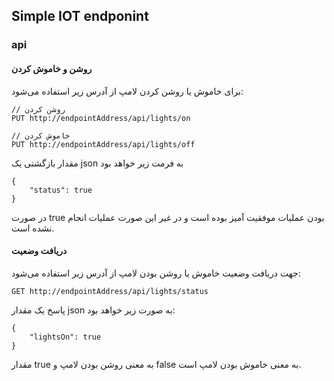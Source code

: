 ## Simple IOT endponint 


### api 

#### روشن و خاموش کردن
برای خاموش یا روشن کردن لامپ از آدرس زیر استفاده می‌شود:
``` 
// روشن کردن
PUT http://endpointAddress/api/lights/on

// خاموش کردن
PUT http://endpointAddress/api/lights/off
```
مقدار بازگشتی یک json به فرمت زیر خواهد بود

```
{
	"status": true
}
```
در صورت true بودن عملیات موفقیت آمیز بوده است و در غیر این صورت عملیات انجام نشده است.



#### دریافت وضعیت 
جهت دریافت وضعیت خاموش یا روشن بودن لامپ از آدرس زیر استفاده می‌شود:

```
GET http://endpointAddress/api/lights/status
```

پاسخ یک مقدار json به صورت زیر خواهد بود:
```
{
	"lightsOn": true
}
```
مقدار true به معنی روشن بودن لامپ و false به معنی خاموش بودن لامپ است.
